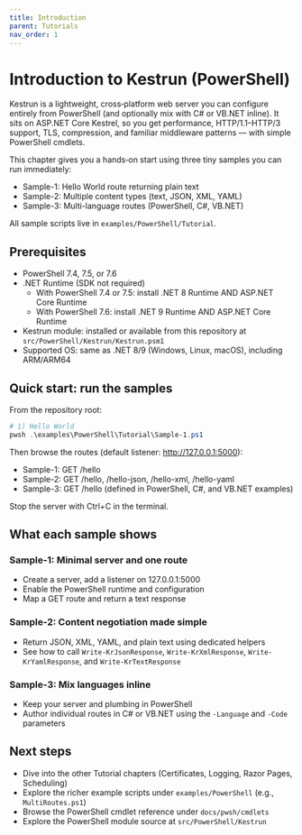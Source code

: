 ```yaml
---
title: Introduction
parent: Tutorials
nav_order: 1
---
```


# Introduction to Kestrun (PowerShell)

Kestrun is a lightweight, cross‑platform web server you can configure entirely from PowerShell
(and optionally mix with C# or VB.NET inline). It sits on ASP.NET Core Kestrel, so you get
performance, HTTP/1.1–HTTP/3 support, TLS, compression, and familiar middleware patterns — with
simple PowerShell cmdlets.

This chapter gives you a hands‑on start using three tiny samples you can run immediately:

- Sample-1: Hello World route returning plain text
- Sample-2: Multiple content types (text, JSON, XML, YAML)
- Sample-3: Multi-language routes (PowerShell, C#, VB.NET)

All sample scripts live in `examples/PowerShell/Tutorial`.

## Prerequisites

- PowerShell 7.4, 7.5, or 7.6
- .NET Runtime (SDK not required)
  - With PowerShell 7.4 or 7.5: install .NET 8 Runtime AND ASP.NET Core Runtime
  - With PowerShell 7.6: install .NET 9 Runtime AND ASP.NET Core Runtime
- Kestrun module: installed or available from this repository at `src/PowerShell/Kestrun/Kestrun.psm1`
- Supported OS: same as .NET 8/9 (Windows, Linux, macOS), including ARM/ARM64

## Quick start: run the samples

From the repository root:

```powershell
# 1) Hello World
pwsh .\examples\PowerShell\Tutorial\Sample-1.ps1
```

Then browse the routes (default listener: <http://127.0.0.1:5000>):

- Sample-1: GET /hello
- Sample-2: GET /hello, /hello-json, /hello-xml, /hello-yaml
- Sample-3: GET /hello (defined in PowerShell, C#, and VB.NET examples)

Stop the server with Ctrl+C in the terminal.

## What each sample shows

### Sample-1: Minimal server and one route

- Create a server, add a listener on 127.0.0.1:5000
- Enable the PowerShell runtime and configuration
- Map a GET route and return a text response

### Sample-2: Content negotiation made simple

- Return JSON, XML, YAML, and plain text using dedicated helpers
- See how to call `Write-KrJsonResponse`, `Write-KrXmlResponse`, `Write-KrYamlResponse`, and `Write-KrTextResponse`

### Sample-3: Mix languages inline

- Keep your server and plumbing in PowerShell
- Author individual routes in C# or VB.NET using the `-Language` and `-Code` parameters

## Next steps

- Dive into the other Tutorial chapters (Certificates, Logging, Razor Pages, Scheduling)
- Explore the richer example scripts under `examples/PowerShell` (e.g., `MultiRoutes.ps1`)
- Browse the PowerShell cmdlet reference under `docs/pwsh/cmdlets`
- Explore the PowerShell module source at `src/PowerShell/Kestrun`

